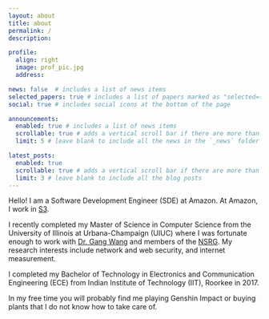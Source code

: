 ```yaml
---
layout: about
title: about
permalink: /
description:

profile:
  align: right
  image: prof_pic.jpg
  address:

news: false  # includes a list of news items
selected_papers: true # includes a list of papers marked as "selected={true}"
social: true # includes social icons at the bottom of the page

announcements:
  enabled: true # includes a list of news items
  scrollable: true # adds a vertical scroll bar if there are more than 3 news items
  limit: 5 # leave blank to include all the news in the `_news` folder

latest_posts:
  enabled: true
  scrollable: true # adds a vertical scroll bar if there are more than 3 new posts items
  limit: 3 # leave blank to include all the blog posts
---
```


Hello! I am a Software Development Engineer (SDE) at Amazon. At Amazon, I work in [S3](https://aws.amazon.com/s3/).

I recently completed my Master of Science in Computer Science from the University of Illinois at Urbana-Champaign (UIUC) where I was fortunate enough to work with [Dr. Gang Wang](https://gangw.cs.illinois.edu/) and members of the [NSRG](https://nsrg.sprai.org/). My research interests include network and web security, and internet measurement. 

I completed my Bachelor of Technology in Electronics and Communication Engineering (ECE) from Indian Institute of Technology (IIT), Roorkee in 2017. 

In my free time you will probably find me playing Genshin Impact or buying plants that I do not know how to take care of. 

